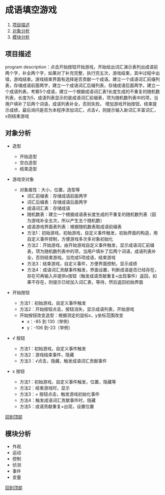 # 成语填空游戏
1. [项目描述](#项目描述)
2. [对象分析](#对象分析)
3. [模块分析](#模块分析)


## 项目描述
program description：点击开始按钮开始游戏，开始给出词汇演示表列出成语前两个字，补全两个字，如果对了补充完整，执行完五次，游戏结束，其中过程中出错，游戏结束。游戏结束界面有选择是否贡献一个成语。建立一个成语词汇前缀列表，存储成语前面两字，建立一个成语词汇后缀列表，存储成语后面两字。建立一个成语列表，考察5个成语，建立一个根据成语词汇表1长度生成的不重复的随机数列表，长度为5，成语列表显示的是成语词汇前缀表，项为随机数列表中的项，当用户填补了后两个词语，成语列表补全，否则失败。 增加游戏开始按钮，结束提示成绩，最后询问是否为本程序添加词汇，点击√，则提示输入新词汇丰富词汇，x则结束游戏

## 对象分析
* 造型
    * 开始造型
    * 空白造型
    * 结束造型
* 游戏空对象
    * 对象属性：大小，位置，造型等
        * 词汇前缀表：存储成语前面两字
        * 词汇后缀表：存储成语后面两字
        * 成语词汇表：存储成语
        * 随机数表：建立一个根据成语表长度生成的不重复的随机数列表（因为游戏补全五次，所以产生五个随机数）
        * 成语游戏界面表列表：根据随机数表取成语前缀表
        * 方法1：初始游戏，初始游戏，自定义事件触发，初始界面的构造，用自定义事件控制，方便游戏多次多对象初始化
        * 方法2：开始游戏，由开始游戏自定义事件触发，显示成语词汇前缀表，项为随机数列表中的项，当用户填补了后两个词语，成语列表补全，否则结束游戏。当完成5项成语，结束游戏
        * 方法3：结束游戏，自定义事件，方便界面控制，显示成绩
        * 方法4：成语词汇贡献事件触发，界面设置，判断成语是否已经存在，存在可再输入并提供x按钮（触发成语贡献重复×出现事件）返回，如果不存在，则提示已经加入词汇表，等待，然后返回初始界面
*  开始按钮
    *  方法1：初始游戏，自定义事件触发
    *  方法2：开始按钮点击，按钮消失，显示成语列表，开始游戏
    *  开始按钮改变造型：根据测定的鼠标x，y坐标范围改变
        *  x：-85 到 130（举例）
        *  y：-106 到-23（举例）
*  √ 按钮
    *  方法1：初始游戏，自定义事件触发
    *  方法2：游戏结束事件，隐藏
    *  方法3：√点击，隐藏，触发成语词汇贡献事件
    
*  x 按钮
    *  方法1：初始游戏，自定义事件触发，位置，隐藏等
    *  方法2：结束游戏时，显示
    *  方法3：× 按钮点击，触发游戏初始化事件
    *  方法4：触发成语词汇贡献事件时，隐藏
    *  方法5：成语贡献重复×出现，设置位置

[回到顶部](#成语填空游戏)

## 模块分析
* 外观
* 运动
* 控制
* 侦测
* 事件
* 变量

[回到顶部](#成语填空游戏)